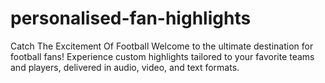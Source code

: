 # personalised-fan-highlights
Catch The Excitement Of Football Welcome to the ultimate destination for football fans! Experience custom highlights tailored to your favorite teams and players, delivered in audio, video, and text formats.
